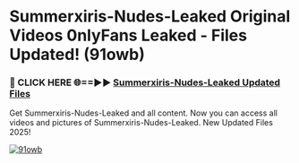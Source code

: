 # Summerxiris-Nudes-Leaked Original Videos 0nlyFans Leaked - Files Updated! (91owb)

<h3>🔴 CLICK HERE 🌐==►► <a href="https://tinyurl.com/5h6xmrr3" rel="nofollow">Summerxiris-Nudes-Leaked Updated Files</a></h3>

Get Summerxiris-Nudes-Leaked and all content. Now you can access all videos and pictures of Summerxiris-Nudes-Leaked. New Updated Files 2025!

[![91owb](https://i.imgur.com/KVD873Z.gif)](https://tinyurl.com/5h6xmrr3)
